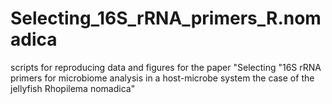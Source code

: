 # Selecting_16S_rRNA_primers_R.nomadica
scripts for reproducing data and figures for the paper "Selecting "16S rRNA primers for microbiome analysis in a host-microbe system the case of the jellyfish Rhopilema nomadica"
